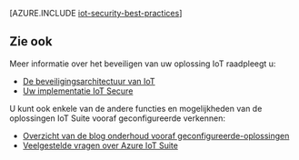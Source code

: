 <properties
 pageTitle="Aanbevolen procedures voor beveiliging van IoT | Microsoft Azure"
 description="Aanbevolen procedures voor het beveiligen van de infrastructuur van uw IoT voor beveiliging"
 services=""
 suite="iot-suite"
 documentationCenter=""
 authors="YuriDio"
 manager="timlt"
 editor=""/>

<tags
 ms.service="iot-suite"
 ms.devlang="na"
 ms.topic="article"
 ms.tgt_pltfrm="na"
 ms.workload="na"
 ms.date="10/17/2016"
 ms.author="yurid"/>

[AZURE.INCLUDE [iot-security-best-practices](../../includes/iot-security-best-practices.md)]

## <a name="see-also"></a>Zie ook

Meer informatie over het beveiligen van uw oplossing IoT raadpleegt u:

- [De beveiligingsarchitectuur van IoT][lnk-security-architecture]
- [Uw implementatie IoT Secure][lnk-security-deployment]

U kunt ook enkele van de andere functies en mogelijkheden van de oplossingen IoT Suite vooraf geconfigureerde verkennen:

- [Overzicht van de blog onderhoud vooraf geconfigureerde-oplossingen][lnk-predictive-overview]
- [Veelgestelde vragen over Azure IoT Suite][lnk-faq]

[lnk-predictive-overview]: iot-suite-predictive-overview.md
[lnk-faq]: iot-suite-faq.md

[lnk-security-architecture]: iot-security-architecture.md
[lnk-security-deployment]: iot-suite-security-deployment.md
